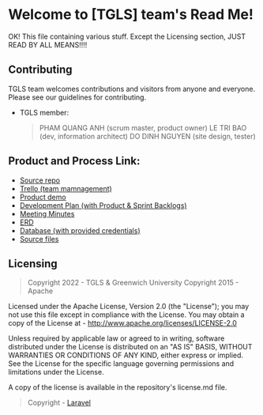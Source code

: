 # Welcome to [TGLS] team's Read Me!

OK! This file containing various stuff. Except the Licensing section, JUST READ BY ALL MEANS!!!!

## Contributing
TGLS team welcomes contributions and visitors from anyone and everyone. Please see our guidelines for contributing.
- TGLS member: 
    > PHAM QUANG ANH (scrum master, product owner)
    > LE TRI BAO (dev, information architect) 
    > DO DINH NGUYEN (site design, tester)

## Product and Process Link:
- [Source repo]()
- [Trello (team mamnagement)](https://trello.com/b/ODLGiMpI/main)
- [Product demo]() 
- [Development Plan (with Product & Sprint Backlogs)]()
- [Meeting Minutes]()
- [ERD]()
- [Database (with provided credentials)]()
- [Source files]()


## Licensing
> Copyright 2022 - TGLS & Greenwich University
> Copyright 2015 - Apache

Licensed under the Apache License, Version 2.0 (the "License"); you may not use this file except in compliance with the License. You may obtain a copy of the License at - http://www.apache.org/licenses/LICENSE-2.0

Unless required by applicable law or agreed to in writing, software distributed under the License is distributed on an "AS IS" BASIS, WITHOUT WARRANTIES OR CONDITIONS OF ANY KIND, either express or implied. See the License for the specific language governing permissions and limitations under the License.

A copy of the license is available in the repository's license.md file.

> Copyright - [Laravel]()